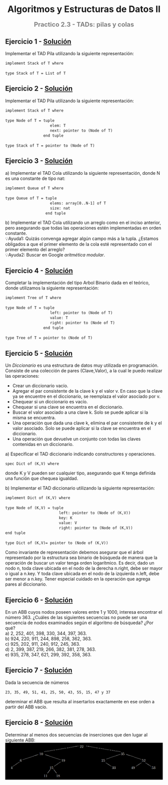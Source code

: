 <h1 align="center" style="font-weight:bold;">Algoritmos y Estructuras de Datos II</h1>
<p align="center" style="color:gray; font-size: 20px; font-weight:bold;">Practico 2.3 - TADs: pilas y colas</p>

## Ejercicio 1 - [Solución](ej01.md)
Implementar el TAD Pila utilizando la siguiente representación:
```
implement Stack of T where

type Stack of T = List of T
```

## Ejercicio 2 - [Solución](ej02.md)
Implementar el TAD Pila utilizando la siguiente representación:
```
implement Stack of T where

type Node of T = tuple
                    elem: T
                    next: pointer to (Node of T)
                 end tuple

type Stack of T = pointer to (Node of T)
```

## Ejercicio 3 - [Solución](ej03.md)
a) Implementar el TAD Cola utilizando la siguiente representación, donde N es una constante de tipo nat:
```
implement Queue of T where

type Queue of T = tuple
                    elems: array[0..N-1] of T
                    size: nat
                  end tuple
```
b) Implementar el TAD Cola utilizando un arreglo como en el inciso anterior, pero asegurando que todas las operaciones estén implementadas en orden constante.<br>
💡Ayuda1: Quizás convenga agregar algún campo más a la tupla. ¿Estamos obligados a que el primer elemento de la cola esté representado con el primer elemento del arreglo?<br>
💡Ayuda2: Buscar en Google *aritmética modular*.

## Ejercicio 4 - [Solución](ej04.md)
Completar la implementación del tipo Arbol Binario dada en el teórico, donde utilizamos la siguiente representación:
```
implement Tree of T where

type Node of T = tuple
                    left: pointer to (Node of T)
                    value: T
                    right: pointer to (Node of T)
                 end tuple
                 
type Tree of T = pointer to (Node of T)
```

## Ejercicio 5 - [Solución](ej05.md)
Un *Diccionario* es una estructura de datos muy utilizada en programación. Consiste de una colección de pares (Clave,Valor), a la cual le puedo realizar las operaciones:
- Crear un diccionario vacío.
- Agregar el par consistente de la clave k y el valor v. En caso que la clave ya se encuentre en el diccionario, se reemplaza el valor asociado por v.
- Chequear si un diccionario es vacío.
- Chequear si una clave se encuentra en el diccionario.
- Buscar el valor asociado a una clave k. Solo se puede aplicar si la misma se encuentra.
- Una operación que dada una clave k, elimina el par consistente de k y el valor asociado. Solo se puede aplicar si la clave se encuentra en el diccionario.
- Una operación que devuelve un conjunto con todas las claves contenidas en un diccionario.

a) Especificar el TAD diccionario indicando constructores y operaciones.
```
spec Dict of (K,V) where
```
donde K y V pueden ser cualquier tipo, asegurando que K tenga definida una función que chequea igualdad.

b) Implementar el TAD diccionario utilizando la siguiente representación:
```
implement Dict of (K,V) where

type Node of (K,V) = tuple
                        left: pointer to (Node of (K,V))
                        key: K
                        value: V
                        right: pointer to (Node of (K,V))
end tuple

type Dict of (K,V)= pointer to (Node of (K,V))
```
Como invariante de representación debemos asegurar que el árbol representado por la estructura sea binario de búsqueda de manera que la operación de buscar un valor tenga orden logarítmico. Es decir, dado un nodo n, toda clave ubicada en el nodo de la derecha n.right, debe ser mayor o igual a n.key. Y toda clave ubicada en el nodo de la izquierda n.left, debe ser menor a n.key. Tener especial cuidado en la operación que agrega pares al diccionario.

## Ejercicio 6 - [Solución](ej06.md)
En un ABB cuyos nodos poseen valores entre 1 y 1000, interesa encontrar el número 363. ¿Cuáles de las siguientes secuencias no puede ser una secuencia de nodos examinados según el algoritmo de búsqueda? ¿Por qué?<br>
a) 2, 252, 401, 398, 330, 344, 397, 363.<br>
b) 924, 220, 911, 244, 898, 258, 362, 363.<br>
c) 925, 202, 911, 240, 912, 245, 363.<br>
d) 2, 399, 387, 219, 266, 382, 381, 278, 363.<br>
e) 935, 278, 347, 621, 299, 392, 358, 363.

## Ejercicio 7 - [Solución](ej07.md)
Dada la secuencia de números 
```
23, 35, 49, 51, 41, 25, 50, 43, 55, 15, 47 y 37
```
determinar el ABB que resulta al insertarlos exactamente en ese orden a partir del ABB vacío.

## Ejercicio 8 - [Solución](ej08.md)
Determinar al menos dos secuencias de inserciones que den lugar al siguiente ABB:
![Arbol binario de busqueda](./assets/ABB.png)